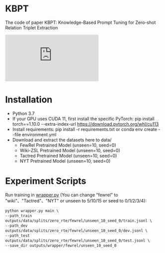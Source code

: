 # KBPT
The code of paper KBPT: Knowledge-Based Prompt Tuning for Zero-shot Relation Triplet Extraction

![Image text](https://github.com/Phevos75/KBPT/blob/main/Img/Figure-1.pdf)

# Installation
* Python 3.7
* If your GPU uses CUDA 11, first install the specific PyTorch: pip install torch==1.10.0 --extra-index-url https://download.pytorch.org/whl/cu113
* Install requirements: pip install -r requirements.txt or conda env create --file environment.yml
* Download and extract the datasets here to data/
  + FewRel Pretrained Model (unseen=10, seed=0)
  + Wiki-ZSL Pretrained Model (unseen=10, seed=0)
  + Tactred Pretrained Model (unseen=10, seed=0)
  + NYT Pretrained Model (unseen=10, seed=0)

#  Experiment Scripts
Run training in [wrapper.py](https://github.com/Phevos75/KBPT/blob/main/wrapper.py) (You can change "fewrel" to "wiki"、"Tactred"、"NYT" or unseen to 5/10/15 or seed to 0/1/2/3/4):

```
python wrapper.py main \
--path_train outputs/data/splits/zero_rte/fewrel/unseen_10_seed_0/train.jsonl \                                       
--path_dev outputs/data/splits/zero_rte/fewrel/unseen_10_seed_0/dev.jsonl \                                           
--path_test outputs/data/splits/zero_rte/fewrel/unseen_10_seed_0/test.jsonl \                                         
--save_dir outputs/wrapper/fewrel/unseen_10_seed_0 
  
```